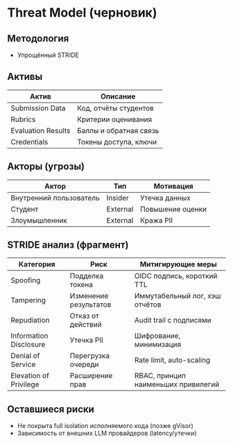# Threat Model (черновик)

## Методология
- Упрощённый STRIDE

## Активы
| Актив | Описание |
|-------|----------|
| Submission Data | Код, отчёты студентов |
| Rubrics | Критерии оценивания |
| Evaluation Results | Баллы и обратная связь |
| Credentials | Токены доступа, ключи |

## Акторы (угрозы)
| Актор | Тип | Мотивация |
|-------|-----|-----------|
| Внутренний пользователь | Insider | Утечка данных |
| Студент | External | Повышение оценки |
| Злоумышленник | External | Кража PII |

## STRIDE анализ (фрагмент)
| Категория | Риск | Митигирующие меры |
|-----------|------|--------------------|
| Spoofing | Подделка токена | OIDC подпись, короткий TTL |
| Tampering | Изменение результатов | Иммутабельный лог, хэш отчётов |
| Repudiation | Отказ от действий | Audit trail с подписями |
| Information Disclosure | Утечка PII | Шифрование, минимизация |
| Denial of Service | Перегрузка очереди | Rate limit, auto-scaling |
| Elevation of Privilege | Расширение прав | RBAC, принцип наименьших привилегий |

## Оставшиеся риски
- Не покрыта full isolation исполняемого кода (позже gVisor)
- Зависимость от внешних LLM провайдеров (latency/утечки)
